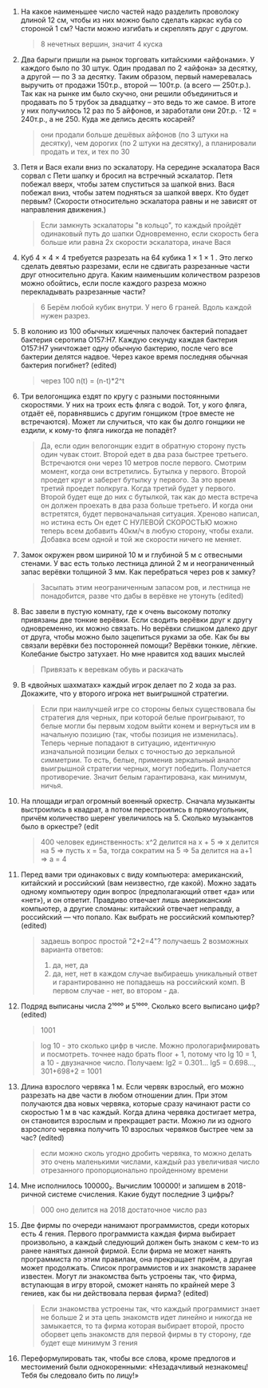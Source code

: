 1. На какое наименьшее число частей надо разделить проволоку длиной 12 см, чтобы из них можно было сделать каркас куба со стороной 1 см? Части можно изгибать и скреплять друг с другом.

    > 8 нечетных вершин, значит 4 куска

1. Два барыги пришли на рынок торговать китайскими «айфонами». У каждого было по 30 штук. Один продавал по 2 «айфона» за десятку, а другой — по 3 за десятку. Таким образом, первый намеревалась выручить от продажи 150т.р., второй — 100т.р. (а всего — 250т.р.). Так как на рынке им было скучно, они решили объединиться и продавать по 5 трубок за двадцатку – это ведь то же самое. В итоге у них получилось 12 раз по 5 айфонов, и заработали они 20т.р. · 12 = 240т.р., а не 250. Куда же делись десять косарей?

    > они продали больше дешёвых айфонов (по 3 штуки на десятку), чем дорогих (по 2 штуки на десятку), а планировали продать и тех, и тех по 30

1. Петя и Вася ехали вниз по эскалатору. На середине эскалатора Вася сорвал с Пети шапку и бросил на встречный эскалатор. Петя побежал вверх, чтобы затем спуститься за шапкой вниз. Вася побежал вниз, чтобы затем подняться за шапкой вверх. Кто будет первым? (Скорости относительно эскалатора равны и не зависят от направления движения.)

    > Если замкнуть эскалаторы "в кольцо", то каждый пройдёт одинаковый путь до шапки
    > Одновременно, если скорость бега больше или равна 2x скорости эскалатора, иначе Вася

1. Куб 4 × 4 × 4 требуется разрезать на 64 кубика 1 × 1 × 1 . Это легко сделать девятью разрезами, если не сдвигать разрезанные части друг относительно друга. Каким наименьшим количеством разрезов можно обойтись, если после каждого разреза можно перекладывать разрезанные части?

    > 6
    > Берём любой кубик внутри. У него 6 граней. Вдоль каждой нужен разрез.

1. В колонию из 100 обычных кишечных палочек бактерий попадает бактерия серотипа O157:H7. Каждую секунду каждая бактерия O157:H7 уничтожает одну обычную бактерию, после чего все бактерии делятся надвое. Через какое время последняя обычная бактерия погибнет? (edited)

    > через 100
    > n(t) = (n-t)*2^t

1. Три велогонщика ездят по кругу с разными постоянными скоростями. У них на троих есть фляга с водой. Тот, у кого фляга, отдаёт её, поравнявшись с другим гонщиком (трое вместе не встречаются). Может ли случиться, что как бы долго гонщики не ездили, к кому-то фляга никогда не попадёт?

    > Да, если один велогонщик ездит в обратную сторону
    > пусть один чувак стоит. Второй едет в два раза быстрее третьего. Встречаются они через 10 метров после первого. Смотрим момент, когда они встретились. Бутылка у первого. Второй проедет круг и заберет бутылку у первого. За это время третий проедет полкруга. Когда третий будет у первого. Второй будет еще до них с бутылкой, так как до места встреча он должен проехать в два раза больше третьего. И когда они встретятся, будет первоначальная ситуация. Хреново написал, но истина есть
    > Он едет С НУЛЕВОЙ СКОРОСТЬЮ
    > можно теперь всем добавить 40км/ч в любую сторону, чтобы ехали. Добавка всем одной и той же скорости ничего не меняет.

1. Замок окружен рвом шириной 10 м и глубиной 5 м с отвесными стенами. У вас есть только лестница длиной 2 м и неограниченный запас верёвки толщиной 3 мм. Как перебраться через ров к замку?

    > Засыпать этим неограниченным запасом ров, и лестница не понадобится, разве что дабы в верёвке не утонуть (edited)

1. Вас завели в пустую комнату, где к очень высокому потолку привязаны две тонкие верёвки.
Если сводить верёвки друг к другу одновременно, их можно связать. Но верёвки слишком далеко друг от друга, чтобы можно было зацепиться руками за обе. Как бы вы связали верёвки без посторонней помощи?
Верёвки тонкие, лёгкие. Колебание быстро затухает. Но мне нравится ход ваших мыслей

    > Привязать к веревкам обувь и раскачать

1. В «двойных шахматах» каждый игрок делает по 2 хода за раз. Докажите, что у второго игрока нет выигрышной стратегии.

    > Если при наилучшей игре со стороны белых существовала бы стратегия для черных, при которой белые проигрывают, то белые могли бы первым ходом выйти конем и вернуться им в начальную позицию (так, чтобы позиция не изменилась). Теперь черные попадают в ситуацию, идентичную изначальной позиции белых с точностью до зеркальной симметрии. То есть, белые, применив зеркальный аналог выигрышной стратегии черных, могут победить. Получается противоречие. Значит белым гарантирована, как минимум, ничья.

1. На площади играл огромный военный оркестр. Сначала музыканты выстроились в квадрат, а потом перестроились в прямоугольник, причём количество шеренг увеличилось на 5. Сколько музыкантов было в оркестре? (edit

    > 400 человек
    > единственность: x^2 делится на x + 5 => x делится на 5 =>  пусть x = 5a, тогда сократим на 5 => 5а делится на а+1 => a = 4


1. Перед вами три одинаковых с виду компьютера: американский, китайский и российский (вам неизвестно, где какой). Можно задать одному компьютеру один вопрос (предполагающий ответ «да» или «нет»), и он ответит. Правдиво отвечает лишь американский компьютер, а другие сломаны: китайский отвечает неправду, а российский — что попало.  Как выбрать не российский компьютер? (edited)

    > задаешь вопрос простой "2+2=4"? получаешь 2 возможных варианта ответов:
    > 1) да, нет, да
    > 2) да, нет, нет
    > в каждом случае выбираешь уникальный ответ и гарантированно не попадаешь на российский комп. В первом случае - нет, во втором - да.

1. Подряд выписаны числа 2¹⁰⁰⁰ и 5¹⁰⁰⁰. Сколько всего выписано цифр? (edited)

    > 1001

    > log 10 - это сколько цифр в числе. Можно прологарифмировать и посмотреть.
    > точнее надо брать floor + 1, потому что lg 10 = 1, а 10 - двузначное число. Получаем:
    > lg2 = 0.301... lg5 = 0.698..., 301+698+2 = 1001

1. Длина взрослого червяка 1 м. Если червяк взрослый, его можно разрезать на две части в любом отношении длин. При этом получаются два новых червяка, которые сразу начинают расти со скоростью 1 м в час каждый. Когда длина червяка достигает метра, он становится взрослым и прекращает расти. Можно ли из одного взрослого червяка получить 10 взрослых червяков быстрее чем за час? (edited)

    > если можно сколь угодно дробить червяка, то можно делать это очень маленькими числами, каждый раз увеличивая число отрезанного пропорционально пройденному времени

1. Мне исполнилось 100000₂. Вычислим 100000! и запишем в 2018-ричной системе счисления. Какие будут последние 3 цифры?

    > 000
    > оно делится на 2018 достаточное число раз

1. Две фирмы по очереди нанимают программистов, среди которых есть 4 гения. Первого программиста каждая фирма выбирает произвольно, а каждый следующий должен быть знаком с кем-то из ранее нанятых данной фирмой. Если фирма не может нанять программиста по этим правилам, она прекращает приём, а другая может продолжать. Список программистов и их знакомств заранее известен. Могут ли знакомства быть устроены так, что фирма, вступающая в игру второй, сможет нанять по крайней мере 3 гениев, как бы ни действовала первая фирма? (edited)

    > Если знакомства устроены так, что каждый программист знает не больше 2 и эта цепь знакомств идет линейно и никогда не замыкается, то та фирма которая выбирает второй, просто оборвет цепь знакомств для первой фирмы в ту сторону, где будет еще минимум 3 гения

1. Переформулировать так, чтобы все слова, кроме предлогов и местоимений были однокоренными:
«Незадачливый незнакомец! Тебя бы следовало бить по лицу!»
